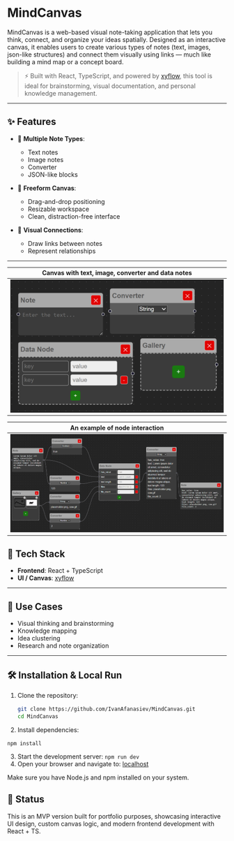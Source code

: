 # MindCanvas

MindCanvas is a web-based visual note-taking application that lets you think, connect, and organize your ideas spatially. Designed as an interactive canvas, it enables users to create various types of notes (text, images, json-like structures) and connect them visually using links — much like building a mind map or a concept board.

> ⚡ Built with React, TypeScript, and powered by [xyflow](https://reactflow.dev/), this tool is ideal for brainstorming, visual documentation, and personal knowledge management.

---

## ✨ Features

- 🧱 **Multiple Note Types**:
  - Text notes
  - Image notes
  - Converter
  - JSON-like blocks

- 🎯 **Freeform Canvas**:
  - Drag-and-drop positioning
  - Resizable workspace
  - Clean, distraction-free interface

- 🔗 **Visual Connections**:
  - Draw links between notes
  - Represent relationships

---

| Canvas with text, image, converter and data notes |
|----------------------------------------|
| ![Screenshot 1](./git_assets/screenshot1.png) |

| An example of node interaction |
|--------------------------|
| ![Screenshot 2](./git_assets/screenshot2.png) |



## 🚀 Tech Stack

- **Frontend**: React + TypeScript
- **UI / Canvas**: [xyflow](https://reactflow.dev/)

---

## 🎯 Use Cases

- Visual thinking and brainstorming
- Knowledge mapping
- Idea clustering
- Research and note organization

---

## 🛠 Installation & Local Run

1. Clone the repository:
   ```bash
   git clone https://github.com/IvanAfanasiev/MindCanvas.git
   cd MindCanvas
   ```
2. Install dependencies:
```
npm install
```
3. Start the development server:
```npm run dev```
4. Open your browser and navigate to:
[localhost](http://localhost:5173)

Make sure you have Node.js and npm installed on your system.


## 🧪 Status

This is an MVP version built for portfolio purposes, showcasing interactive UI design, custom canvas logic, and modern frontend development with React + TS.